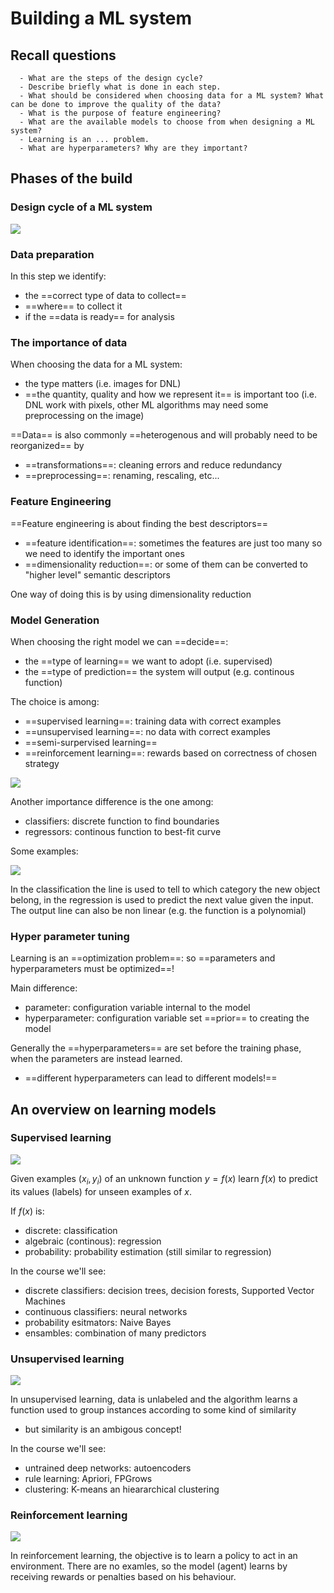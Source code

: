 # Building a ML system

## Recall questions
      - What are the steps of the design cycle?
      - Describe briefly what is done in each step.
      - What should be considered when choosing data for a ML system? What can be done to improve the quality of the data?
      - What is the purpose of feature engineering?
      - What are the available models to choose from when designing a ML system?
      - Learning is an ... problem. 
      - What are hyperparameters? Why are they important?

## Phases of the build

### Design cycle of a ML system

![](../../..//ML/designML.png)

### Data preparation

In this step we identify:
- the ==correct type of data to collect==
- ==where== to collect it
- if the ==data is ready== for analysis

### The importance of data

When choosing the data for a ML system:
- the type matters (i.e. images for DNL)
- ==the quantity, quality and how we represent it== is important too (i.e. DNL work with pixels, other ML algorithms may need some preprocessing on the image)

==Data== is also commonly ==heterogenous and will probably need to be reorganized== by
- ==transformations==: cleaning errors and reduce redundancy
- ==preprocessing==: renaming, rescaling, etc...


### Feature Engineering

==Feature engineering is about finding the best descriptors==
- ==feature identification==: sometimes the features are just too many so we need to identify the important ones
- ==dimensionality reduction==: or some of them can be converted to "higher level" semantic descriptors

One way of doing this is by using dimensionality reduction

### Model Generation

When choosing the right model we can ==decide==:
- the ==type of learning== we want to adopt (i.e. supervised)
- the ==type of prediction== the system will output (e.g. continous function)

The choice is among:
- ==supervised learning==: training data with correct examples
- ==unsupervised learning==: no data with correct examples
- ==semi-surpervised learning==
- ==reinforcement learning==: rewards based on correctness of chosen strategy

![](../../..//ML/learningTypes.png)

Another importance difference is the one among:
- classifiers: discrete function to find boundaries
- regressors: continous function to best-fit curve

Some examples:

![](../../..//ML/classreg.png)

In the classification the line is used to tell to which category the new object belong, in the regression
is used to predict the next value given the input. The output line can also be non linear (e.g. the function is a polynomial)


### Hyper parameter tuning

Learning is an ==optimization problem==: so ==parameters and hyperparameters must be optimized==!

Main difference:
- parameter: configuration variable internal to the model
- hyperparameter: configuration variable set ==prior== to creating the model

Generally the ==hyperparameters== are set before the training phase, when the parameters are instead learned.
- ==different hyperparameters can lead to different models!==

## An overview on learning models

### Supervised learning

![](../../..//ML/supWF.png)

Given examples ($x_i,y_i$) of an unknown function $y = f(x)$ learn $f(x)$ to predict its values (labels)
for unseen examples of $x$.

If $f(x)$ is:
- discrete: classification
- algebraic (continous): regression
- probability: probability estimation (still similar to regression)

In the course we'll see:
- discrete classifiers: decision trees, decision forests, Supported Vector Machines
- continuous classifiers: neural networks
- probability esitmators: Naive Bayes
- ensambles: combination of many predictors

### Unsupervised learning

![](../../..//ML/unsupWF.png)

In unsupervised learning, data is unlabeled and the algorithm learns a function used to group instances according to some kind of similarity
- but similarity is an ambigous concept!

In the course we'll see:
- untrained deep networks: autoencoders
- rule learning: Apriori, FPGrows
- clustering: K-means an hieararchical clustering


### Reinforcement learning

![](../../..//ML/renfWL.png)

In reinforcement learning, the objective is to learn a policy to act in an environment. There are no examles,
so the model (agent) learns by receiving rewards or penalties based on his behaviour.